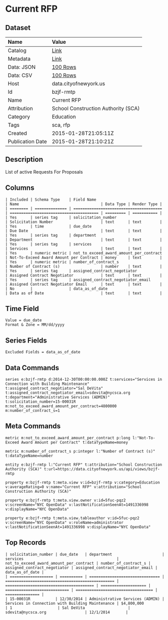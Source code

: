 # Current RFP

## Dataset

| Name | Value |
| :--- | :---- |
| Catalog | [Link](https://catalog.data.gov/dataset/current-rfp) |
| Metadata | [Link](https://data.cityofnewyork.us/api/views/bzjf-rmtp) |
| Data: JSON | [100 Rows](https://data.cityofnewyork.us/api/views/bzjf-rmtp/rows.json?max_rows=100) |
| Data: CSV | [100 Rows](https://data.cityofnewyork.us/api/views/bzjf-rmtp/rows.csv?max_rows=100) |
| Host | data.cityofnewyork.us |
| Id | bzjf-rmtp |
| Name | Current RFP |
| Attribution | School Construction Authority (SCA) |
| Category | Education |
| Tags | sca, rfp |
| Created | 2015-01-28T21:05:11Z |
| Publication Date | 2015-01-28T21:10:21Z |

## Description

List of active Requests For Proposals

## Columns

```ls
| Included | Schema Type    | Field Name                              | Name                                    | Data Type | Render Type |
| ======== | ============== | ======================================= | ======================================= | ========= | =========== |
| Yes      | series tag     | solicitation_number                     | Solicitation Number                     | text      | text        |
| Yes      | time           | due_date                                | Due Date                                | text      | text        |
| Yes      | series tag     | department                              | Department                              | text      | text        |
| Yes      | series tag     | services                                | Services                                | text      | text        |
| Yes      | numeric metric | not_to_exceed_award_amount_per_contract | Not-To-Exceed Award Amount per Contract | money     | text        |
| Yes      | numeric metric | number_of_contract_s                    | Number of Contract (s)                  | number    | text        |
| Yes      | series tag     | assigned_contract_negotiator            | Assigned Contract Negotiator            | text      | text        |
| Yes      | series tag     | assigned_contract_negotiator_email      | Assigned Contract Negotiator Email      | text      | text        |
| No       |                | data_as_of_date                         | Data as of Date                         | text      | text        |
```

## Time Field

```ls
Value = due_date
Format & Zone = MM/dd/yyyy
```

## Series Fields

```ls
Excluded Fields = data_as_of_date
```

## Data Commands

```ls
series e:bzjf-rmtp d:2014-12-30T00:00:00.000Z t:services="Services in Connection with Building Maintenance" t:assigned_contract_negotiator="Sal DeVita" t:assigned_contract_negotiator_email=sdevita@nycsca.org t:department="Administrative Services (ADMIN)" t:solicitation_number=15-00031R m:not_to_exceed_award_amount_per_contract=4800000 m:number_of_contract_s=1
```

## Meta Commands

```ls
metric m:not_to_exceed_award_amount_per_contract p:long l:"Not-To-Exceed Award Amount per Contract" t:dataTypeName=money

metric m:number_of_contract_s p:integer l:"Number of Contract (s)" t:dataTypeName=number

entity e:bzjf-rmtp l:"Current RFP" t:attribution="School Construction Authority (SCA)" t:url=https://data.cityofnewyork.us/api/views/bzjf-rmtp

property e:bzjf-rmtp t:meta.view v:id=bzjf-rmtp v:category=Education v:averageRating=0 v:name="Current RFP" v:attribution="School Construction Authority (SCA)"

property e:bzjf-rmtp t:meta.view.owner v:id=5fuc-pqz2 v:screenName="NYC OpenData" v:lastNotificationSeenAt=1491336998 v:displayName="NYC OpenData"

property e:bzjf-rmtp t:meta.view.tableauthor v:id=5fuc-pqz2 v:screenName="NYC OpenData" v:roleName=administrator v:lastNotificationSeenAt=1491336998 v:displayName="NYC OpenData"
```

## Top Records

```ls
| solicitation_number | due_date   | department                      | services                                         | not_to_exceed_award_amount_per_contract | number_of_contract_s | assigned_contract_negotiator | assigned_contract_negotiator_email | data_as_of_date | 
| =================== | ========== | =============================== | ================================================ | ======================================= | ==================== | ============================ | ================================== | =============== | 
| 15-00031R           | 12/30/2014 | Administrative Services (ADMIN) | Services in Connection with Building Maintenance | $4,800,000                              | 1                    | Sal DeVita                   | sdevita@nycsca.org                 | 12/1/2014       | 
```